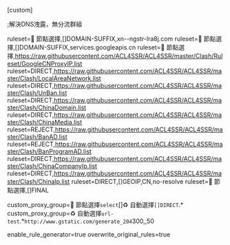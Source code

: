 [custom]

;解決DNS洩露，無分流群組

ruleset=🚀 節點選擇,[]DOMAIN-SUFFIX,xn--ngstr-lra8j.com
ruleset=🚀 節點選擇,[]DOMAIN-SUFFIX,services.googleapis.cn
ruleset=🚀 節點選擇,https://raw.githubusercontent.com/ACL4SSR/ACL4SSR/master/Clash/Ruleset/GoogleCNProxyIP.list
ruleset=DIRECT,https://raw.githubusercontent.com/ACL4SSR/ACL4SSR/master/Clash/LocalAreaNetwork.list
ruleset=DIRECT,https://raw.githubusercontent.com/ACL4SSR/ACL4SSR/master/Clash/UnBan.list
ruleset=DIRECT,https://raw.githubusercontent.com/ACL4SSR/ACL4SSR/master/Clash/ChinaDomain.list
ruleset=DIRECT,https://raw.githubusercontent.com/ACL4SSR/ACL4SSR/master/Clash/ChinaMedia.list
ruleset=REJECT,https://raw.githubusercontent.com/ACL4SSR/ACL4SSR/master/Clash/BanAD.list
ruleset=REJECT,https://raw.githubusercontent.com/ACL4SSR/ACL4SSR/master/Clash/BanProgramAD.list
ruleset=DIRECT,https://raw.githubusercontent.com/ACL4SSR/ACL4SSR/master/Clash/ChinaCompanyIp.list
ruleset=DIRECT,https://raw.githubusercontent.com/ACL4SSR/ACL4SSR/master/Clash/ChinaIp.list
ruleset=DIRECT,[]GEOIP,CN,no-resolve
ruleset=🚀 節點選擇,[]FINAL

custom_proxy_group=🚀 節點選擇`select`[]♻️ 自動選擇`[]DIRECT`.*
custom_proxy_group=♻️ 自動選擇`url-test`.*`http://www.gstatic.com/generate_204`300,,50

enable_rule_generator=true
overwrite_original_rules=true
